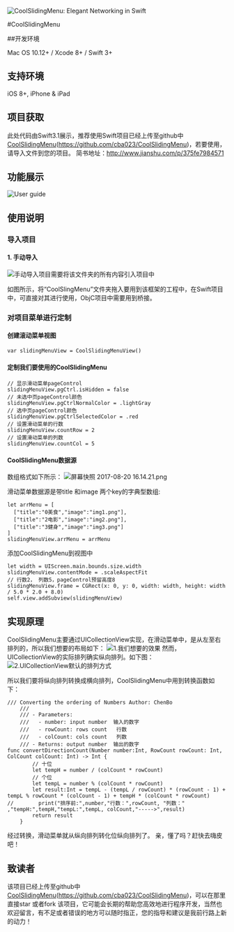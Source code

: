 ![CoolSlidingMenu: Elegant Networking in Swift](http://upload-images.jianshu.io/upload_images/2484280-ae9929e9a3bdf56d.png?imageMogr2/auto-orient/strip%7CimageView2/2/w/1240)

#CoolSlidingMenu

##开发环境

 Mac OS 10.12+ / Xcode 8+ / Swift 3+
## 支持环境
iOS 8+, iPhone & iPad
## 项目获取
此处代码由Swift3.1展示，推荐使用Swift项目已经上传至github中[CoolSlidingMenu](https://github.com/cba023/CoolSlidingMenu)(https://github.com/cba023/CoolSlidingMenu)，若要使用，请导入文件到您的项目。
简书地址：http://www.jianshu.com/p/375fe7984571

## 功能展示
![User guide](http://upload-images.jianshu.io/upload_images/2484280-480a97d166e5e734.gif?imageMogr2/auto-orient/strip)

## 使用说明
### 导入项目
#### 1. 手动导入
![手动导入项目需要将该文件夹的所有内容引入项目中](http://upload-images.jianshu.io/upload_images/2484280-69a18c4e2d12e6ae.png?imageMogr2/auto-orient/strip%7CimageView2/2/w/1240)

如图所示，将“CoolSlingMenu”文件夹拖入要用到该框架的工程中，在Swift项目中，可直接对其进行使用，ObjC项目中需要用到桥接。

### 对项目菜单进行定制

#### 创建滚动菜单视图
```
var slidingMenuView = CoolSlidingMenuView()
```
#### 定制我们要使用的CoolSlidingMenu

```
// 显示滑动菜单pageControl
slidingMenuView.pgCtrl.isHidden = false  
// 未选中页pageControl颜色
slidingMenuView.pgCtrlNormalColor = .lightGray
// 选中页pageControl颜色
slidingMenuView.pgCtrlSelectedColor = .red
// 设置滑动菜单的行数
slidingMenuView.countRow = 2
// 设置滑动菜单的列数
slidingMenuView.countCol = 5
```
#### CoolSlidingMenu数据源
数组格式如下所示：
![屏幕快照 2017-08-20 16.14.21.png](http://upload-images.jianshu.io/upload_images/2484280-e3fea1a11597cec1.png?imageMogr2/auto-orient/strip%7CimageView2/2/w/1240)

滑动菜单数据源是带title 和image 两个key的字典型数组:
```
let arrMenu = [
  ["title":"0美食","image":"img1.png"],
  ["title":"2电影","image":"img2.png"],
  ["title":"3健身","image":"img3.png"]
]
slidingMenuView.arrMenu = arrMenu
```
添加CoolSlidingMenu到视图中

```
let width = UIScreen.main.bounds.size.width
slidingMenuView.contentMode = .scaleAspectFit
// 行数2， 列数5，pageControl预留高度8
slidingMenuView.frame = CGRect(x: 0, y: 0, width: width, height: width / 5.0 * 2.0 + 8.0)
self.view.addSubview(slidingMenuView)
```

## 实现原理

CoolSlidingMenu主要通过UICollectionView实现，在滑动菜单中，是从左至右排列的，所以我们想要的布局如下：
![1.我们想要的效果](http://upload-images.jianshu.io/upload_images/2484280-aa5761c29f84f722.png?imageMogr2/auto-orient/strip%7CimageView2/2/w/1240)
然而，UICollectionView的实际排列确实纵向排列。如下图：
![2.UICollectionView默认的排列方式](http://upload-images.jianshu.io/upload_images/2484280-203bf075a12d916a.png?imageMogr2/auto-orient/strip%7CimageView2/2/w/1240)

所以我们要将纵向排列转换成横向排列，CoolSlidingMenu中用到转换函数如下：
```
/// Converting the ordering of Numbers Author: ChenBo
    ///
    /// - Parameters:
    ///   - number: input number  输入的数字
    ///   - rowCount: rows count   行数
    ///   - colCount: cols count   列数
    /// - Returns: output number  输出的数字
func convertDirectionCount(Number number:Int, RowCount rowCount: Int, ColCount colCount: Int) -> Int {
        // 十位
        let tempH = number / (colCount * rowCount)
        // 个位
        let tempL = number % (colCount * rowCount)
        let result:Int = tempL - (tempL / rowCount) * (rowCount - 1) + tempL % rowCount * (colCount - 1) + tempH * (colCount * rowCount)
//        print("排序前:",number,"行数：",rowCount, "列数：" ,"tempH:",tempH,"tempL:",tempL, colCount,"----->",result)
        return result
    }
```

经过转换，滑动菜单就从纵向排列转化位纵向排列了。  亲，懂了吗？赶快去嗨皮吧！
##  致读者

该项目已经上传至github中[CoolSlidingMenu](https://github.com/cba023/CoolSlidingMenu)(https://github.com/cba023/CoolSlidingMenu)，可以在那里直接star 或者fork 该项目，它可能会长期的帮助您高效地进行程序开发，当然也欢迎留言，有不足或者错误的地方可以随时指正，您的指导和建议是我前行路上新的动力！
